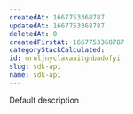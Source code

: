 ```yaml
---
createdAt: 1667753368787
updatedAt: 1667753368787
deletedAt: 0
createdFirstAt: 1667753368787
categoryStackCalculated: 
id: mruljnyclaxaaitgnbadofyi
slug: sdk-api
name: sdk-api
---
```


Default description